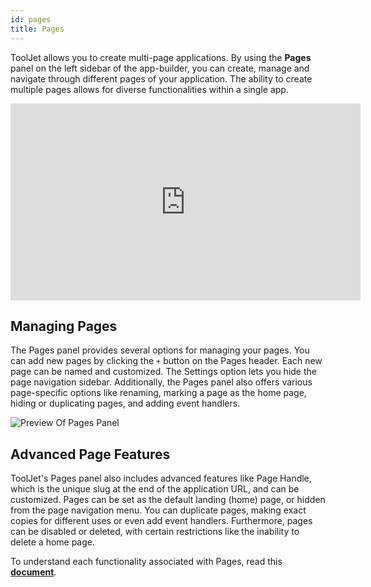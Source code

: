 ```yaml
---
id: pages
title: Pages
---
```


ToolJet allows you to create multi-page applications. By using the **Pages** panel on the left sidebar of the app-builder, you can create, manage and navigate through different pages of your application. The ability to create multiple pages allows for diverse functionalities within a single app.

<div class="video-container">
    <iframe width="560" height="315" src="https://www.youtube.com/embed/pCpiWXp98tU?si=hzK-jvsynUwms4mU&rel=0" frameborder="0" allow="accelerometer; autoplay; encrypted-media; gyroscope; picture-in-picture" allowfullscreen></iframe>
</div>

<div style={{paddingTop:'24px', paddingBottom:'24px'}}>

## Managing Pages
The Pages panel provides several options for managing your pages. You can add new pages by clicking the `+` button on the Pages header. Each new page can be named and customized. The Settings option lets you hide the page navigation sidebar. Additionally, the Pages panel also offers various page-specific options like renaming, marking a page as the home page, hiding or duplicating pages, and adding event handlers.

<div style={{textAlign: 'center'}}>
    <img className="screenshot-full" src="/img/tooljet-concepts/pages/pages-preview.png" alt="Preview Of Pages Panel" />
</div>

</div>

<div style={{paddingTop:'24px', paddingBottom:'24px'}}>

## Advanced Page Features
ToolJet's Pages panel also includes advanced features like Page Handle, which is the unique slug at the end of the application URL, and can be customized. Pages can be set as the default landing (home) page, or hidden from the page navigation menu. You can duplicate pages, making exact copies for different uses or even add event handlers. Furthermore, pages can be disabled or deleted, with certain restrictions like the inability to delete a home page. 

</div>

To understand each functionality associated with Pages, read this **[document](/docs/tutorial/pages/)**.